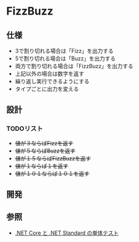 # FizzBuzz

## 仕様
+ 3で割り切れる場合は「Fizz」を出力する
+ 5で割り切れる場合は「Buzz」を出力する
+ 両方で割り切れる場合は「FizzBuzz」を出力する
+ 上記以外の場合は数字を返す
+ 繰り返し実行できるようにする
+ タイプごとに出力を変える

## 設計
### TODOリスト
+ ~~値が３ならばFizzを返す~~
+ ~~値が５ならばBuzzを返す~~
+ ~~値が１５ならばFizzBuzzを返す~~
+ ~~値が１ならば１を返す~~
+ ~~値が１０１ならば１０１を返す~~

## 開発
## 参照
+ [.NET Core と .NET Standard の単体テスト](https://docs.microsoft.com/ja-jp/dotnet/core/testing/)
